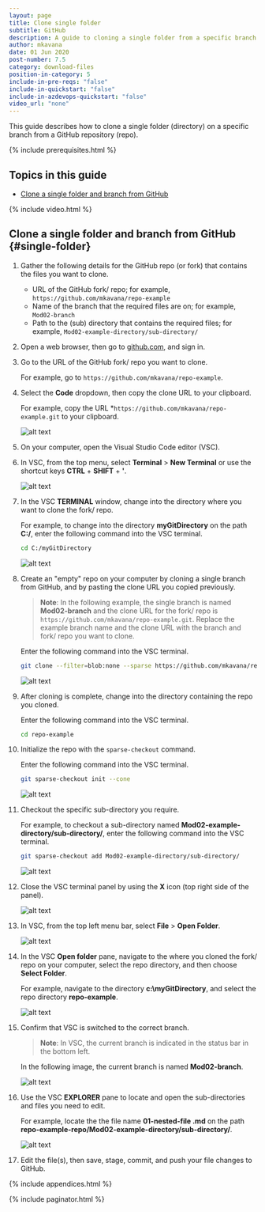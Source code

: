 ```yaml
---
layout: page
title: Clone single folder
subtitle: GitHub
description: A guide to cloning a single folder from a specific branch
author: mkavana
date: 01 Jun 2020
post-number: 7.5
category: download-files
position-in-category: 5
include-in-pre-reqs: "false"
include-in-quickstart: "false"
include-in-azdevops-quickstart: "false"
video_url: "none"
---
```


This guide describes how to clone a single folder (directory) on a specific branch from a GitHub repository (repo).

{% include prerequisites.html %}

## Topics in this guide

- [Clone a single folder and branch from GitHub](#single-folder)

{% include video.html %}

## Clone a single folder and branch from GitHub {#single-folder}

1. Gather the following details for the GitHub repo (or fork) that contains the files you want to clone.

    - URL of the GitHub fork/ repo; for example, `https://github.com/mkavana/repo-example`
    - Name of the branch that the required files are on; for example, `Mod02-branch`
    - Path to the (sub) directory that contains the required files; for example, `Mod02-example-directory/sub-directory/`

1. Open a web browser, then go to [github.com](https://github.com), and sign in.

1. Go to the URL of the GitHub fork/ repo you want to clone.

    For example, go to `https://github.com/mkavana/repo-example`.

1. Select the **Code** dropdown, then copy the clone URL to your clipboard.

    For example, copy the URL *`https://github.com/mkavana/repo-example.git` to your clipboard.

    ![alt text](../assets/images/07-download-files/single-dir/github/single-dir-004.png)

1. On your computer, open the Visual Studio Code editor (VSC).

1. In VSC, from the top menu, select **Terminal** > **New Terminal** or use the shortcut keys **CTRL** + **SHIFT** + **'**.

    ![alt text](../assets/images/07-download-files/single-dir/github/single-dir-006.png)

1. In the VSC **TERMINAL** window, change into the directory where you want to clone the fork/ repo.

    For example, to change into the directory **myGitDirectory** on the path **C:/**, enter the following command into the VSC terminal.

    ```sh
    cd C:/myGitDirectory
    ```

    ![alt text](../assets/images/07-download-files/single-dir/github/single-dir-007.png)

1. Create an "empty" repo on your computer by cloning a single branch from GitHub, and by pasting the clone URL you copied previously.

    > **Note**: In the following example, the single branch is named **Mod02-branch** and the clone URL for the fork/ repo is `https://github.com/mkavana/repo-example.git`. Replace the example branch name and the clone URL with the branch and fork/ repo you want to clone.
    >

    Enter the following command into the VSC terminal.

    ```sh
    git clone --filter=blob:none --sparse https://github.com/mkavana/repo-example.git ---branch Mod02-branch --single-branch
    ```

    ![alt text](../assets/images/07-download-files/single-dir/github/single-dir-008.png)

1. After cloning is complete, change into the directory containing the repo you cloned.

    Enter the following command into the VSC terminal.

    ```sh
    cd repo-example
    ```

1. Initialize the repo with the `sparse-checkout` command.

    Enter the following command into the VSC terminal.

    ```sh
    git sparse-checkout init --cone
    ```

    ![alt text](../assets/images/07-download-files/single-dir/github/single-dir-010.png)

1. Checkout the specific sub-directory you require.

    For example, to checkout a sub-directory named **Mod02-example-directory/sub-directory/**, enter the following command into the VSC terminal.

    ```sh
    git sparse-checkout add Mod02-example-directory/sub-directory/
    ```

    ![alt text](../assets/images/07-download-files/single-dir/github/single-dir-011.png)

1. Close the VSC terminal panel by using the **X** icon (top right side of the panel).

    ![alt text](../assets/images/07-download-files/single-dir/github/single-dir-012.png)

1. In VSC, from the top left menu bar, select **File** > **Open Folder**.

    ![alt text](../assets/images/07-download-files/single-dir/github/single-dir-013.png)

1. In the VSC **Open folder** pane, navigate to the where you cloned the fork/ repo on your computer, select the repo directory, and then choose **Select Folder**.

    For example, navigate to the directory **c:\myGitDirectory**, and select the repo directory **repo-example**.

    ![alt text](../assets/images/07-download-files/single-dir/github/single-dir-014.png)

1. Confirm that VSC is switched to the correct branch.

    > **Note**: In VSC, the current branch is indicated in the status bar in the bottom left.

    In the following image, the current branch is named **Mod02-branch**.

    ![alt text](../assets/images/07-download-files/single-dir/github/single-dir-015.png)

1. Use the VSC **EXPLORER** pane to locate and open the sub-directories and files you need to edit.

    For example, locate the the file name **01-nested-file \.md** on the path **repo-example-repo/Mod02-example-directory/sub-directory/**.

    ![alt text](../assets/images/07-download-files/single-dir/github/single-dir-016.png)

1. Edit the file(s), then save, stage, commit, and push your file changes to GitHub.

{% include appendices.html %}

{% include paginator.html %}
